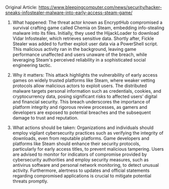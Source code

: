 Original Article: https://www.bleepingcomputer.com/news/security/hacker-sneaks-infostealer-malware-into-early-access-steam-game/

1) What happened: The threat actor known as EncryptHub compromised a survival crafting game called Chemia on Steam, embedding info-stealing malware into its files. Initially, they used the HijackLoader to download Vidar Infostealer, which retrieves sensitive data. Shortly after, Fickle Stealer was added to further exploit user data via a PowerShell script. This malicious activity ran in the background, leaving game performance unaffected and users unaware of the breach, while leveraging Steam's perceived reliability in a sophisticated social engineering tactic.

2) Why it matters: This attack highlights the vulnerability of early access games on widely trusted platforms like Steam, where weaker vetting protocols allow malicious actors to exploit users. The distributed malware targets personal information such as credentials, cookies, and cryptocurrency data, posing significant risks to affected users’ digital and financial security. This breach underscores the importance of platform integrity and rigorous review processes, as gamers and developers are exposed to potential breaches and the subsequent damage to trust and reputation.

3) What actions should be taken: Organizations and individuals should employ vigilant cybersecurity practices such as verifying the integrity of downloads, even from reputable platforms. Game developers and platforms like Steam should enhance their security protocols, particularly for early access titles, to prevent malicious tampering. Users are advised to monitor for indicators of compromise provided by cybersecurity authorities and employ security measures, such as antivirus software and personal network monitoring, to detect unusual activity. Furthermore, alertness to updates and official statements regarding compromised applications is crucial to mitigate potential threats promptly.